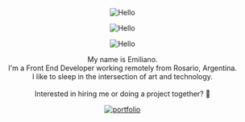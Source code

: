 
<p align="center">
  <img src="https://user-images.githubusercontent.com/15883174/114604530-5cf82000-9c6f-11eb-8a57-d8168beb2938.gif" alt="Hello"/>
</p>


<p align="center">
  <img src="https://user-images.githubusercontent.com/15883174/114604494-54074e80-9c6f-11eb-8e26-17fb0225497c.gif" alt="Hello"/>
</p>


<p align="center">
  <img src="https://user-images.githubusercontent.com/15883174/114604530-5cf82000-9c6f-11eb-8a57-d8168beb2938.gif" alt="Hello"/>
</p>

<p align="center">
My name is Emiliano.<br>
I'm a Front End Developer working remotely from Rosario, Argentina.<br>
I like to sleep in the intersection of art and technology.<br><br>
Interested in hiring me or doing a project together? 👀<br>
</p>


<p align="center">
  <a align="center" href="https://www.emilianolucero.ar/"><img src="https://user-images.githubusercontent.com/15883174/114609396-245b4500-9c75-11eb-90f9-b80450dfd8e1.gif" alt="portfolio"/></a>
</p>
<!--
**emilianoglucero/emilianoglucero** is a ✨ _special_ ✨ repository because its `README.md` (this file) appears on your GitHub profile.

Here are some ideas to get you started:

- 🔭 I’m currently working on ...
- 🌱 I’m currently learning ...
- 👯 I’m looking to collaborate on ...
- 🤔 I’m looking for help with ...
- 💬 Ask me about ...
- 📫 How to reach me: ...
- 😄 Pronouns: ...
- ⚡ Fun fact: ...
-->

